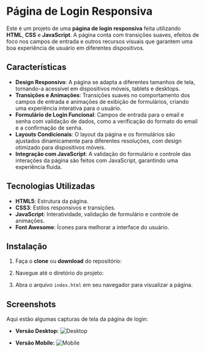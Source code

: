 # **Página de Login Responsiva**

Este é um projeto de uma **página de login responsiva** feita utilizando **HTML**, **CSS** e **JavaScript**. A página conta com transições suaves, efeitos de foco nos campos de entrada e outros recursos visuais que garantem uma boa experiência de usuário em diferentes dispositivos.

## **Características**

- **Design Responsivo**: A página se adapta a diferentes tamanhos de tela, tornando-a acessível em dispositivos móveis, tablets e desktops.
- **Transições e Animações**: Transições suaves no comportamento dos campos de entrada e animações de exibição de formulários, criando uma experiência interativa para o usuário.
- **Formulário de Login Funcional**: Campos de entrada para o email e senha com validação de dados, como a verificação do formato do email e a confirmação de senha.
- **Layouts Condicionais**: O layout da página e os formulários são ajustados dinamicamente para diferentes resoluções, com design otimizado para dispositivos móveis.
- **Integração com JavaScript**: A validação do formulário e controle das interações da página são feitos com JavaScript, garantindo uma experiência fluida.

## **Tecnologias Utilizadas**

- **HTML5**: Estrutura da página.
- **CSS3**: Estilos responsivos e transições.
- **JavaScript**: Interatividade, validação de formulário e controle de animações.
- **Font Awesome**: Ícones para melhorar a interface do usuário.

## **Instalação**

1. Faça o **clone** ou **download** do repositório:

2. Navegue até o diretório do projeto:

3. Abra o arquivo `index.html` em seu navegador para visualizar a página.

## **Screenshots**

Aqui estão algumas capturas de tela da página de login:

- **Versão Desktop:**
![Desktop]()

- **Versão Mobile:**
![Mobile]()
